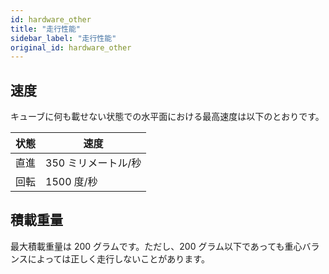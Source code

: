 ```yaml
---
id: hardware_other
title: "走行性能"
sidebar_label: "走行性能"
original_id: hardware_other
---
```


## 速度

キューブに何も載せない状態での水平面における最高速度は以下のとおりです。

| 状態 | 速度                |
| ---- | ------------------- |
| 直進 | 350 ミリメートル/秒 |
| 回転 | 1500 度/秒          |

## 積載重量

最大積載重量は 200 グラムです。ただし、200 グラム以下であっても重心バランスによっては正しく走行しないことがあります。
